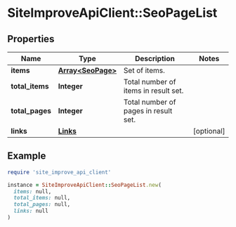 # SiteImproveApiClient::SeoPageList

## Properties

| Name | Type | Description | Notes |
| ---- | ---- | ----------- | ----- |
| **items** | [**Array&lt;SeoPage&gt;**](SeoPage.md) | Set of items. |  |
| **total_items** | **Integer** | Total number of items in result set. |  |
| **total_pages** | **Integer** | Total number of pages in result set. |  |
| **links** | [**Links**](Links.md) |  | [optional] |

## Example

```ruby
require 'site_improve_api_client'

instance = SiteImproveApiClient::SeoPageList.new(
  items: null,
  total_items: null,
  total_pages: null,
  links: null
)
```

